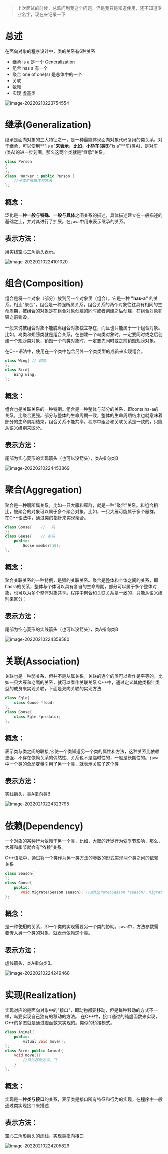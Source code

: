 > 上次面试的时候，总监问到我这个问题，但是我只是知道使用，还不知道专业名字，现在来记录一下



# 总述

在面向对象的程序设计中，类的关系有6种关系

* 继承    is a					 是一个            Generalization
* 组合    has a                 有一个
* 聚合    one of one(s)    是总体中的一个
* 关联   
* 依赖    
* 实现    虚基类

![image-20220210223754554](类之间的关系-images/image-20220210223754554.png)

# 继承(Generalization)

继承是面向对象的三大特征之一，是一种最能体现面向对象代码复用的类关系，对于继承，可以使用**"is a"**来表示，比如，小轿车(类B)**"is a"**车(类A)，是对车(类A)的进一步刻画，那么这两个类就是"继承"关系。

~~~c++
class Person
{
};
class  Worker : public Person {
    //子类扩展属性和方法
};
~~~

## **概念：**

泛化是一种**一般与特殊**、**一般与具体**之间关系的描述，具体描述建立在一般描述的基础之上，并对其进行了扩展。在`java`中用来表示继承的关系。

## **表示方法：**

用实线空心三角箭头表示。

![image-20220210224101020](类之间的关系-images/image-20220210224101020.png)

# 组合(Composition)

组合是将一个对象（部分）放到另一个对象里（组合）。它是一种 **"has-a"** 的关系。相比"聚合"，组合是一种强所属关系，组合关系的两个对象往往具有相同的生命周期，被组合的对象是在组合对象创建的同时或者创建之后创建，在组合对象销毁之前销毁。

一般来说被组合对象不能脱离组合对象独立存在，而且也只能属于一个组合对象。比如，鸟类和翅膀类就是组合关系，在创建一个鸟类对象时，一定要同时或之后创建一个翅膀类对象，销毁一个鸟类对象时，一定要先同时或之前销毁翅膀对象。

在C++语法中，使用在一个类中包含另外一个类类型的成员来实现组合。

~~~c++
class Wing{ // 翅膀
};
class Bird{
    Wing wing;
};
~~~

## 概念：

组合也是关联关系的一种特例。组合是一种整体与部分的关系，即contains-a的关系，比聚合更强。部分与整体的生命周期一致，整体的生命周期结束也就意味着部分的生命周期结束，组合关系不能共享。程序中组合和关联关系是一致的，只能从语义级别来区分。

## 表示方法：

尾部为实心菱形的实现箭头（也可以没箭头），类A指向类B

![image-20220210224453869](类之间的关系-images/image-20220210224453869.png)

# 聚合(Aggregation)

聚合是一种弱所属关系，比如一只大雁和雁群，就是一种"聚合"关系。和组合相比，被聚合的对象可以属于多个聚合对象，比如，一只大雁可能属于多个雁群。
在C++语法中，通过类的指针来实现聚合。

~~~c++
class Goose{	// 一只
};
class Geese{	// 多只
    public:
        Goose member[10];
};
~~~

## 概念：

聚合关联关系的一种特例，是强的关联关系。聚合是整体和个体之间的关系，即has-a的关系，整体与个体可以具有各自的生命周期，部分可以属于多个整体对象，也可以为多个整体对象共享。程序中聚合和关联关系是一致的，只能从语义级别来区分；

## 表示方法：

尾部为空心菱形的实线箭头（也可以没箭头），类A指向类B

![image-20220210224359580](类之间的关系-images/image-20220210224359580.png)

# 关联(Association)

关联也是一种弱关系，但并不是从属关系，关联的连个的类可以看作是平等的，比如一只大雁和老鹰的关系，就可以看作关联关系
C++中，通过定义其他类指针类型的成员来实现关联，下面是双向关联的实现方法

~~~c++
class Egle{
    class Goose *food;
};
class Goose{
    class Egle *predator;
};
~~~

## **概念：**

表示类与类之间的联接,它使一个类知道另一个类的属性和方法，这种关系比依赖更强、不存在依赖关系的偶然性、关系也不是临时性的，一般是长期性的。`java`中一个类的全局变量引用了另一个类，就表示关联了这个类

## **表示方法：**

实线箭头，类A指向类B

![image-20220210224323795](类之间的关系-images/image-20220210224323795.png)

# 依赖(Dependency)

一个对象的某种行为依赖于另一个类，比如，大雁的迁徙行为受季节影响，那么，大雁和季节就会有"依赖"关系。

C++语法中，通过将一个类作为另一类方法的参数的形式实现两个类之间的依赖关系

~~~c++
class Season{
}; 
class Goose{
    public:
       void Migrate(Season season); //或Migrate(Season *season)、Migrate(Season &season)
};
~~~

## **概念：**

是一种**使用**的关系，即一个类的实现需要另一个类的协助。`java`中，方法参数需要传入另一个类的对象，就表示依赖这个类。

## 表示方法：

虚线箭头，类A指向类B。

![image-20220210224249468](类之间的关系-images/image-20220210224249468.png)

# 实现(Realization)

实现对应的是面向对象中的"接口"，即动物都要移动，但是每种移动的方式不一样，鸟要实现自己独有的移动的方法。
在C++中，接口通过的纯虚函数来实现，C++的多态就是通过虚函数来实现的。类似的桥接模式。

~~~c++
class Animal{
    public:
        vitual void move();
};
class Bird: public Animal{
    void move(){
        //鸟的移动方式，飞
    }
};
~~~

## **概念：**

实现是一种**类与接口**的关系，表示类是接口所有特征和行为的实现，在程序中一般通过类实现接口来描述

## **表示方法：**

空心三角形箭头的虚线，实现类指向接口

![image-20220210224205829](类之间的关系-images/image-20220210224205829.png)
